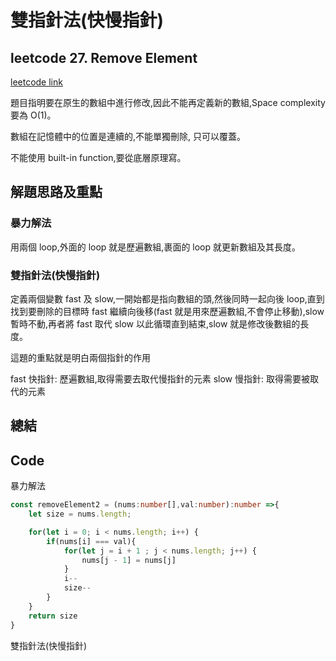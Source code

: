# 雙指針法(快慢指針)

## leetcode 27. Remove Element

[leetcode link](https://leetcode.com/problems/remove-element/)

題目指明要在原生的數組中進行修改,因此不能再定義新的數組,Space complexity 要為 O(1)。

數組在記憶體中的位置是連續的,不能單獨刪除, 只可以覆蓋。

不能使用 built-in function,要從底層原理寫。

## 解題思路及重點

### 暴力解法

用兩個 loop,外面的 loop 就是歷遍數組,裹面的 loop 就更新數組及其長度。

### 雙指針法(快慢指針)

定義兩個變數 fast 及 slow,一開始都是指向數組的頭,然後同時一起向後 loop,直到找到要刪除的目標時 fast 繼續向後移(fast 就是用來歷遍數組,不會停止移動),slow 暫時不動,再者將 fast 取代 slow 以此循環直到結束,slow 就是修改後數組的長度。

這題的重點就是明白兩個指針的作用

fast 快指針: 歷遍數組,取得需要去取代慢指針的元素
slow 慢指針: 取得需要被取代的元素

## 總結

## Code

暴力解法

```typescript
const removeElement2 = (nums:number[],val:number):number =>{
    let size = nums.length;

    for(let i = 0; i < nums.length; i++) {
        if(nums[i] === val){
            for(let j = i + 1 ; j < nums.length; j++) {
                nums[j - 1] = nums[j]
            }
            i--
            size--
        }  
    }
    return size
}
```

雙指針法(快慢指針)

```typescript

```
